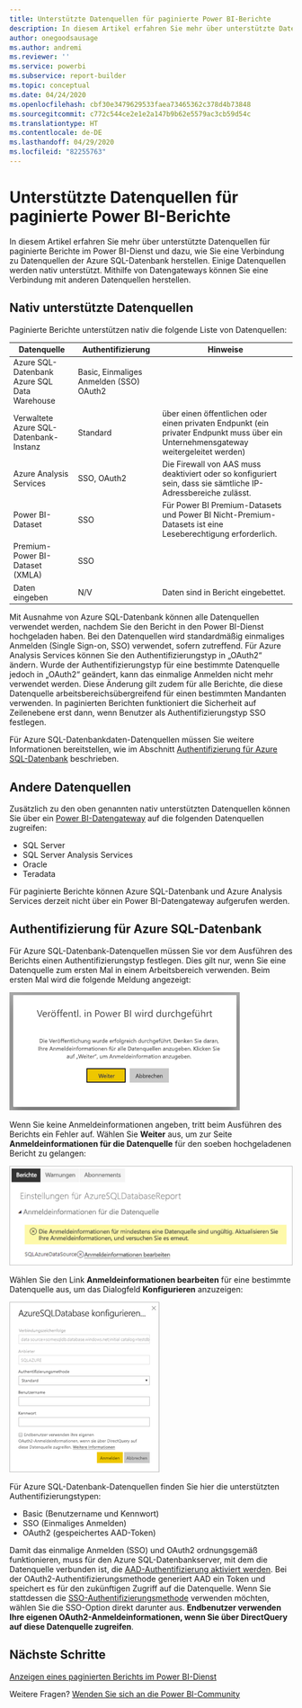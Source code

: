 ```yaml
---
title: Unterstützte Datenquellen für paginierte Power BI-Berichte
description: In diesem Artikel erfahren Sie mehr über unterstützte Datenquellen für paginierte Berichte im Power BI-Dienst und dazu, wie Sie eine Verbindung zu Datenquellen der Azure SQL-Datenbank herstellen.
author: onegoodsausage
ms.author: andremi
ms.reviewer: ''
ms.service: powerbi
ms.subservice: report-builder
ms.topic: conceptual
ms.date: 04/24/2020
ms.openlocfilehash: cbf30e3479629533faea73465362c378d4b73848
ms.sourcegitcommit: c772c544ce2e1e2a147b9b62e5579ac3cb59d54c
ms.translationtype: HT
ms.contentlocale: de-DE
ms.lasthandoff: 04/29/2020
ms.locfileid: "82255763"
---
```

# <a name="supported-data-sources-for-power-bi-paginated-reports"></a>Unterstützte Datenquellen für paginierte Power BI-Berichte

In diesem Artikel erfahren Sie mehr über unterstützte Datenquellen für paginierte Berichte im Power BI-Dienst und dazu, wie Sie eine Verbindung zu Datenquellen der Azure SQL-Datenbank herstellen. Einige Datenquellen werden nativ unterstützt. Mithilfe von Datengateways können Sie eine Verbindung mit anderen Datenquellen herstellen.

## <a name="natively-supported-data-sources"></a>Nativ unterstützte Datenquellen

Paginierte Berichte unterstützen nativ die folgende Liste von Datenquellen:

| Datenquelle | Authentifizierung | Hinweise |
| --- | --- | --- |
| Azure SQL-Datenbank <br>Azure SQL Data Warehouse | Basic, Einmaliges Anmelden (SSO) OAuth2 |   |
| Verwaltete Azure SQL-Datenbank-Instanz | Standard | über einen öffentlichen oder einen privaten Endpunkt (ein privater Endpunkt muss über ein Unternehmensgateway weitergeleitet werden)  |
| Azure Analysis Services | SSO, OAuth2 | Die Firewall von AAS muss deaktiviert oder so konfiguriert sein, dass sie sämtliche IP-Adressbereiche zulässt.|
| Power BI-Dataset | SSO | Für Power BI Premium-Datasets und Power BI Nicht-Premium-Datasets ist eine Leseberechtigung erforderlich. |
| Premium-Power BI-Dataset (XMLA) | SSO |   |
| Daten eingeben | N/V | Daten sind in Bericht eingebettet. |

Mit Ausnahme von Azure SQL-Datenbank können alle Datenquellen verwendet werden, nachdem Sie den Bericht in den Power BI-Dienst hochgeladen haben. Bei den Datenquellen wird standardmäßig einmaliges Anmelden (Single Sign-on, SSO) verwendet, sofern zutreffend. Für Azure Analysis Services können Sie den Authentifizierungstyp in „OAuth2“ ändern. Wurde der Authentifizierungstyp für eine bestimmte Datenquelle jedoch in „OAuth2“ geändert, kann das einmalige Anmelden nicht mehr verwendet werden.  Diese Änderung gilt zudem für alle Berichte, die diese Datenquelle arbeitsbereichsübergreifend für einen bestimmten Mandanten verwenden.  In paginierten Berichten funktioniert die Sicherheit auf Zeilenebene erst dann, wenn Benutzer als Authentifizierungstyp SSO festlegen.

Für Azure SQL-Datenbankdaten-Datenquellen müssen Sie weitere Informationen bereitstellen, wie im Abschnitt [Authentifizierung für Azure SQL-Datenbank](#azure-sql-database-authentication) beschrieben.

## <a name="other-data-sources"></a>Andere Datenquellen

Zusätzlich zu den oben genannten nativ unterstützten Datenquellen können Sie über ein [Power BI-Datengateway](../service-gateway-onprem.md) auf die folgenden Datenquellen zugreifen:

- SQL Server
- SQL Server Analysis Services
- Oracle
- Teradata

Für paginierte Berichte können Azure SQL-Datenbank und Azure Analysis Services derzeit nicht über ein Power BI-Datengateway aufgerufen werden.

## <a name="azure-sql-database-authentication"></a>Authentifizierung für Azure SQL-Datenbank

Für Azure SQL-Datenbank-Datenquellen müssen Sie vor dem Ausführen des Berichts einen Authentifizierungstyp festlegen. Dies gilt nur, wenn Sie eine Datenquelle zum ersten Mal in einem Arbeitsbereich verwenden. Beim ersten Mal wird die folgende Meldung angezeigt:

![Veröffentl. in Power BI wird durchgeführt](media/paginated-reports-data-sources/power-bi-paginated-publishing.png)

Wenn Sie keine Anmeldeinformationen angeben, tritt beim Ausführen des Berichts ein Fehler auf. Wählen Sie **Weiter** aus, um zur Seite **Anmeldeinformationen für die Datenquelle** für den soeben hochgeladenen Bericht zu gelangen:

![Einstellungen für die Azure SQL-Datenbank](media/paginated-reports-data-sources/power-bi-paginated-settings-azure-sql.png)

Wählen Sie den Link **Anmeldeinformationen bearbeiten** für eine bestimmte Datenquelle aus, um das Dialogfeld **Konfigurieren** anzuzeigen:

![Konfigurieren der Azure SQL-Datenbank](media/paginated-reports-data-sources/power-bi-paginated-configure-azure-sql.png)

Für Azure SQL-Datenbank-Datenquellen finden Sie hier die unterstützten Authentifizierungstypen:

- Basic (Benutzername und Kennwort)
- SSO (Einmaliges Anmelden)
- OAuth2 (gespeichertes AAD-Token)

Damit das einmalige Anmelden (SSO) und OAuth2 ordnungsgemäß funktionieren, muss für den Azure SQL-Datenbankserver, mit dem die Datenquelle verbunden ist, die [AAD-Authentifizierung aktiviert werden](https://docs.microsoft.com/azure/sql-database/sql-database-aad-authentication-configure). Bei der OAuth2-Authentifizierungsmethode generiert AAD ein Token und speichert es für den zukünftigen Zugriff auf die Datenquelle. Wenn Sie stattdessen die [SSO-Authentifizierungsmethode](https://docs.microsoft.com/power-bi/service-azure-sql-database-with-direct-connect#single-sign-on) verwenden möchten, wählen Sie die SSO-Option direkt darunter aus. **Endbenutzer verwenden Ihre eigenen OAuth2-Anmeldeinformationen, wenn Sie über DirectQuery auf diese Datenquelle zugreifen**.
  
## <a name="next-steps"></a>Nächste Schritte

[Anzeigen eines paginierten Berichts im Power BI-Dienst](../consumer/paginated-reports-view-power-bi-service.md)

Weitere Fragen? [Wenden Sie sich an die Power BI-Community](https://community.powerbi.com/)
